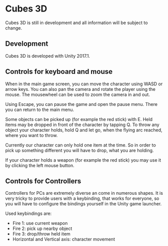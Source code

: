 # Cubes 3D
Cubes 3D is still in development and all information will be subject to change.

## Development
Cubes 3D is developed with Unity 2017.1.

## Controls for keyboard and mouse
When in the main game screen, you can move the character using WASD or arrow keys. You can also pan the camera and rotate the player using the mouse. The mousewheel can be used to zoom the camera in and out.

Using Escape, you can pause the game and open the pause menu. There you can return to the main menu.

Some objects can be picked up (for example the red stick) with E. Held items may be dropped in front of the character by tapping Q. To throw any object your character holds, hold Q and let go, when the flying arc reached, where you want to throw.

Currently our character can only hold one item at the time. So in order to pick up something different you will have to drop, what you are holding.

If your character holds a weapon (for example the red stick) you may use it by clicking the left mouse button.

## Controls for Controllers
Controllers for PCs are extremely diverse an come in numerous shapes. It is very tricky to provide users with a keybinding, that works for everyone, so you will have to configure the bindings yourself in the Unity game launcher.

Used keybindings are:
- Fire 1: use current weapon
- Fire 2: pick up nearby object
- Fire 3: drop/throw held item
- Horizontal and Vertical axis: character movement

